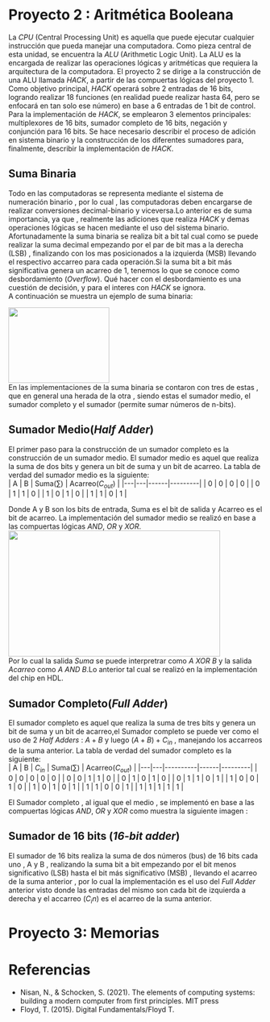 # Proyecto 2 : Aritmética Booleana
La *CPU* (Central Processing Unit) es aquella que puede ejecutar cualquier instrucción que pueda manejar una computadora. Como pieza central de esta unidad, se encuentra la *ALU* (Arithmetic Logic Unit). La ALU es la encargada de realizar las operaciones lógicas y aritméticas que requiera la arquitectura de la computadora.
El proyecto 2 se dirige a la construcción de una ALU llamada *HACK*, a partir de las compuertas lógicas del proyecto 1. Como objetivo principal, *HACK* operará sobre 2 entradas de 16 bits, logrando realizar 18 funciones (en realidad puede realizar hasta 64, pero se enfocará en tan solo ese número) en base a 6 entradas de 1 bit de control.
Para la implementación de *HACK*, se emplearon 3 elementos principales: multiplexores de 16 bits, sumador completo de 16 bits, negación y conjunción para 16 bits. Se hace necesario describir el proceso de adición en sistema binario y la construcción de los diferentes sumadores para, finalmente, describir la implementación de *HACK*.
## Suma Binaria
Todo en las computadoras se representa mediante el sistema de numeración binario , por lo cual , las computadoras deben encargarse de realizar conversiones decimal-binario y viceversa.Lo anterior es de suma importancia, ya que , realmente las adiciones que realiza *HACK* y demas operaciones lógicas se hacen mediante el uso del sistema binario.<br>
Afortunadamente la suma binaria se realiza bit a bit tal cual como se puede realizar la suma decimal empezando por el par de bit mas a la derecha (LSB) , finalizando con los mas posicionados a la izquierda (MSB) llevando el respectivo accarreo para cada operación.Si la suma bit a bit más significativa genera un acarreo de 1, tenemos lo que se conoce como desbordamiento (*Overflow*). Qué hacer con el desbordamiento es una cuestión de decisión, y para el interes con *HACK* se ignora.<br>
A continuación se muestra un ejemplo de suma binaria:<br>

<img src="https://github.com/user-attachments/assets/a674037d-b3e9-49c5-9975-517dd1e9983d" width="200" height="150" text-align="center"/>
<br>
En las implementaciones de la suma binaria se contaron con tres de estas , que en general una herada de la otra , siendo estas el sumador medio, el sumador completo y el sumador (permite sumar números de n-bits).<br>

## Sumador Medio(*Half Adder*)
El primer paso para la construcción de un sumador completo es la construcción de un sumador medio. El sumador medio es aquel que realiza la suma de dos bits y genera un bit de suma y un bit de acarreo. La tabla de verdad del sumador medio es la siguiente:<br>
| A | B | Suma($\sum$) | Acarreo($C_{out}$) |
|---|---|------|---------|
| 0 | 0 | 0    | 0       |
| 0 | 1 | 1    | 0       |
| 1 | 0 | 1    | 0       |
| 1 | 1 | 0    | 1       |

Donde A y B son los bits de entrada, Suma es el bit de salida y Acarreo es el bit de acarreo. La implementación del sumador medio se realizó en base a las compuertas lógicas *AND*, *OR* y *XOR*.<br>
<img src="https://github.com/user-attachments/assets/0d14e99e-81e0-478f-ac05-4aa0a85f9f13" width="420" height="250" text-align="center"/>
<br>
Por lo cual la salida *Suma* se puede interpretrar como *A XOR B* y la salida *Acarreo* como *A AND B*.Lo anterior tal cual se realizó en la implementación del chip en HDL.<br>

## Sumador Completo(*Full Adder*)
El sumador completo es aquel que realiza la suma de tres bits y genera un bit de suma y un bit de acarreo,el Sumador completo se puede ver como el uso de 2 *Half Adders* : $A+B$ y luego $(A+B)+C_{in}$ , manejando los accarreos de la suma anterior. La tabla de verdad del sumador completo es la siguiente:<br>
| A | B | $C_{in}$ | Suma($\sum$) | Acarreo($C_{out}$) |
|---|---|----------|------|---------|
| 0 | 0 | 0        | 0    | 0       |
| 0 | 0 | 1        | 1    | 0       |
| 0 | 1 | 0        | 1    | 0       |
| 0 | 1 | 1        | 0    | 1       |
| 1 | 0 | 0        | 1    | 0       |
| 1 | 0 | 1        | 0    | 1       |
| 1 | 1 | 0        | 0    | 1       |
| 1 | 1 | 1        | 1    | 1       |
<br>

El Sumador completo , al igual que el medio , se implementó en base a las compuertas lógicas *AND*, *OR* y *XOR* como muestra la siguiente imagen :<br>

## Sumador de 16 bits (*16-bit adder*)
El sumador de 16 bits realiza la suma de dos números (bus) de 16 bits cada uno , A y B , realizando la suma bit a bit empezando por el bit menos significativo (LSB) hasta el bit más significativo (MSB) , llevando el acarreo de la suma anterior , por lo cual la implementación es el uso del *Full Adder* anterior visto donde las entradas del mismo son cada bit de izquierda a derecha  y el accarreo ($C_in$) es el acarreo de la suma anterior.<br>


# Proyecto 3: Memorias

# Referencias
<ul>
<li>Nisan, N., & Schocken, S. (2021). The elements of computing systems: building a modern computer from first principles. MIT press
<li>Floyd, T. (2015). Digital Fundamentals/Floyd T.
<ul>